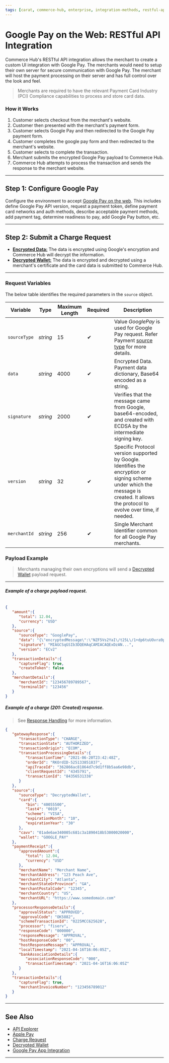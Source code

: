 ```yaml
---
tags: [carat, commerce-hub, enterprise, integration-methods, restful-api, web, online, google-pay, wallet]
---
```


# Google Pay on the Web: RESTful API Integration

Commerce Hub's RESTful API integration allows the merchant to create a custom UI integration with Google Pay. The merchants would need to setup their own server for secure communication with Google Pay. The merchant will host the payment processing on their server and has full control over the look and feel.

<!-- theme: warning -->
> Merchants are required to have the relevant Payment Card Industry (PCI) Compliance capabilities to process and store card data.

### How it Works
1. Customer selects checkout from the merchant's website.
2. Customer then presented with the merchant's payment form.
3. Customer selects Google Pay and then redirected to the Google Pay payment form.
4. Customer completes the google pay form and then redirected to the merchant's website.
5. Customer selects to complete the transaction.
6. Merchant submits the encrypted Google Pay payload to Commerce Hub.
7. Commerce Hub attempts to process the transaction and sends the response to the merchant website.

---

## Step 1: Configure Google Pay

Configure the environment to accept [Google Pay on the web](https://developers.google.com/pay/api/web/guides/tutorial). This includes define Google Pay API version, request a payment token, define payment card networks and auth methods, describe acceptable payment methods, add payment tag, determine readiness to pay, add Google Pay button, etc.

---

## Step 2: Submit a Charge Request

- [**Encrypted Data:**](#request-variables) The data is encrypted using Google's encryption and Commerce Hub will decrypt the information.
- [**Decrypted Wallet:**](?path=docs/Resources/Guides/Payment-Sources/Decrypted-Wallet.md) The data is encrypted and decrypted using a merchant's certificate and the card data is submitted to Commerce Hub.

---

### Request Variables

<!--
type: tab
titles: source
-->

The below table identifies the required parameters in the `source` object.

| Variable | Type| Maximum Length | Required | Description |
|---------|----------|-------|---------|---------|
|`sourceType` | *string* | 15 | &#10004; | Value *GooglePay* is used for Google Pay request. Refer Payment [source type](?path=docs/Resources/Guides/Payment-Sources/Source-Type.md) for more details. |
| `data` | *string* | 4000 | &#10004; | Encrypted Data. Payment data dictionary, Base64 encoded as a string. |
| `signature` | *string* | 2000 | &#10004; | Verifies that the message came from Google, base64-encoded, and created with ECDSA by the intermediate signing key. |
| `version` | *string* | 32 | &#10004; | Specific Protocol version supported by Google. Identifies the encryption or signing scheme under which the message is created. It allows the protocol to evolve over time, if needed. |
| `merchantId` | *string* | 256 | &#10004; | Single Merchant Identifier common for all Google Pay merchants. |

<!-- type: tab-end -->

### Payload Example

<!-- theme:info -->
>Merchants managing their own encryptions will send a [Decrypted Wallet](?path=docs/Resources/Guides/Payment-Sources/Decrypted-Wallet.md) payload request.

---

<!--
type: tab
titles: Request, Response
-->

##### Example of a charge payload request.
```json

{
   "amount":{
      "total": 12.04,
      "currency": "USD"
   },
   "source":{
      "sourceType": "GooglePay",
      "data": "{\"encryptedMessage\":\"NZF5Vs2YaI\/t25L\/1+dp6tuUOvra9pszs2antqcbHJbkjMMXZSR7innTFJxNR5DNnf4GheWIso8n8MA1q1zqWCU8MaK9bnNcHxvROpvfsU3SCCjkfG2k2M4\/RYMjs+lxYW\/nEtIIKVVOkdjAj4pI\/Wth8xQXphn7hDNiyp9tIydmlPZVnzkXI6mVbpHbbkaCCD4TNPhFBDtx0VafqRjbb2Wt3EDazTx3dHdd+qVX5Xj8\/BPb1cmwHWvrDw\/dQRk\/E0TsP+erLjhLaZ8l2EycxeUEZYqSX5w77S8vd3sw8WXuOCMsU8sx0Bs5IY7hohq67qNDxckP1fcBD4OYdGP6bumJR0J6pJxD5iRh5lFSjN6zNLRI77ylxWL6DwHoe\/pPdCc0n6cV0Nt0RJMLjerr12BLuhv4bPQ3QB6jxnbt8JK\/EndgIG8xpFyNkKlRUyxAKM22\/ZSy45d6qtZIKLXRqDTr9JMk8uJ53QRZtQx8k9KkRZGC+GM2sD+Z75fxc0Yye7l6H0D8p5z1iEzWnYHxd0pmY\/cOYEJxnOOdD573QmE6ikFcyaAw3XnCyul\/EA\\u003d\\u003d\",\"ephemeralPublicKey\":\"BAhnPIWrCXWv\/45GFK0mNAvN9w+NFBs3tQji0wTUS2+hiFKsZujG5wRd4JXGmxhG+k3bglYk544ILBNdDpsAh+o\\u003d\",\"tag\":\"liBzKfGcO+FclHg7XuqRJxR\/8EJShRp9\/APab0Sho08\\u003d\"}",
      "signature": "MIAGCSqGSIb3DQEHAqCAMIACAQExDzAN...",
      "version": "ECv2"
   },
   "transactionDetails":{
      "captureFlag": true,
      "createToken": false
   },
   "merchantDetails":{
      "merchantId": "123456789789567",
      "terminalId": "123456"
   }
}

```

<!--
type: tab
-->

##### Example of a charge (201: Created) response.

<!-- theme: info -->
> See [Response Handling](?path=docs/Resources/Guides/Response-Codes/Response-Handling.md) for more information.

```json
{
   "gatewayResponse":{
      "transactionType": "CHARGE",
      "transactionState": "AUTHORIZED",
      "transactionOrigin": "ECOM",
      "transactionProcessingDetails":{
         "transactionTime": "2021-06-20T23:42:48Z",
         "orderId": "RKOrdID-525133851837",
         "apiTraceId": "362866ac81864d7c9d1ff8b5aa6e98db",
         "clientRequestId": "4345791",
         "transactionId": "84356531338"
      }
   },
   "source":{
      "sourceType": "DecryptedWallet",
      "card":{
         "bin": "40055500",
         "last4": "0019",
         "scheme": "VISA",
         "expirationMonth": "10",
         "expirationYear": "30"
      },
      "cavv": "01ade6ae340005c681c3a1890418b53000020000",
      "wallet": "GOOGLE_PAY"
   },
   "paymentReceipt":{
      "approvedAmount":{
         "total": 12.04,
         "currency": "USD"
      },
      "merchantName": "Merchant Name",
      "merchantAddress": "123 Peach Ave",
      "merchantCity": "Atlanta",
      "merchantStateOrProvince": "GA",
      "merchantPostalCode": "12345",
      "merchantCountry": "US",
      "merchantURL": "https://www.somedomain.com"
   },
   "processorResponseDetails":{
      "approvalStatus": "APPROVED",
      "approvalCode": "OK5882",
      "schemeTransactionId": "0225MCC625628",
      "processor": "fiserv",
      "responseCode": "000000",
      "responseMessage": "APPROVAL",
      "hostResponseCode": "00",
      "hostResponseMessage": "APPROVAL",
      "localTimestamp": "2021-04-16T16:06:05Z",
      "bankAssociationDetails":{
         "associationResponseCode": "000",
         "transactionTimestamp": "2021-04-16T16:06:05Z"
      }
   },
   "transactionDetails":{
      "captureFlag": true,
      "merchantInvoiceNumber": "123456789012"
   }
}
```

<!-- type: tab-end -->

---

## See Also

- [API Explorer](../api/?type=post&path=/payments/v1/charges)
- [Apple Pay](?path=docs/Online-Mobile-Digital/Wallets-AltPayments/Apple-Pay/Apple-Pay.md)
- [Charge Request](?path=docs/Resources/API-Documents/Payments/Charges.md)
- [Decrypted Wallet](?path=docs/Resources/Guides/Payment-Sources/Decrypted-Wallet.md)
- [Google Pay App Integration](?path=docs/Online-Mobile-Digital/Wallets-AltPayments/Google-Pay/Google-Pay-App.md)
<!---
- [Google Pay Web Integration - Hosted Page](?path=docs/Online-Mobile-Digital/Wallets-AltPayments/Google-Pay/Google-Pay-Web-HPP.md)
- [Samsung Pay](?path=docs/Online-Mobile-Digital/Wallets-AltPayments/Samsung-Pay/Samsung-Pay.md)
-->
---
